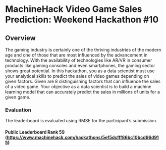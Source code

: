 # MachineHack Video Game Sales Prediction: Weekend Hackathon #10

## Overview
The gaming industry is certainly one of the thriving industries of the modern age and one of those that are most influenced by the advancement in technology. With the availability of technologies like AR/VR in consumer products like gaming consoles and even smartphones, the gaming sector shows great potential. In this hackathon, you as a data scientist must use your analytical skills to predict the sales of video games depending on given factors. Given are 8 distinguishing factors that can influence the sales of a video game. Your objective as a data scientist is to build a machine learning model that can accurately predict the sales in millions of units for a given game.

### Evaluation
The leaderboard is evaluated using RMSE for the participant’s submission.

#### Public Leaderboard Rank 59 (https://www.machinehack.com/hackathons/5ef5dcfff86bc10bcd96d915)

